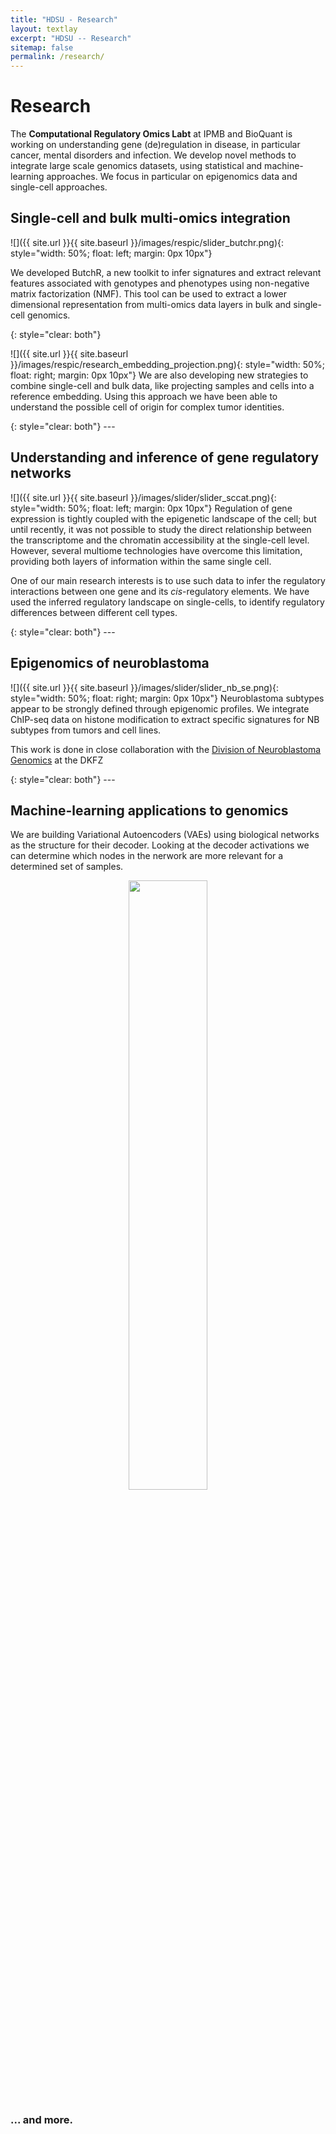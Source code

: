 ```yaml
---
title: "HDSU - Research"
layout: textlay
excerpt: "HDSU -- Research"
sitemap: false
permalink: /research/
---
```


# Research

The **Computational Regulatory Omics Labt** at IPMB and BioQuant is working on understanding gene (de)regulation in disease, in particular cancer, mental disorders and infection. 
We develop novel methods to integrate large scale genomics datasets, using statistical and machine-learning approaches. We focus in particular on epigenomics data and single-cell approaches.

## Single-cell and bulk multi-omics integration
![]({{ site.url }}{{ site.baseurl }}/images/respic/slider_butchr.png){: style="width: 50%; float: left; margin: 0px  10px"}

We developed ButchR, a new toolkit to infer signatures and extract relevant features associated with genotypes and phenotypes using non-negative matrix factorization (NMF). This tool can be used to extract a lower dimensional representation from multi-omics data layers in bulk and single-cell genomics.


<div class="special-class" markdown="1">
</div>{: style="clear: both"}


![]({{ site.url }}{{ site.baseurl }}/images/respic/research_embedding_projection.png){: style="width: 50%; float: right; margin: 0px  10px"}
We are also developing new strategies to combine single-cell and bulk data, like projecting samples and cells into a reference embedding. Using this approach we have been able to understand the possible cell of origin for complex tumor identities.






<div class="special-class" markdown="1">
</div>{: style="clear: both"}
---



## Understanding and inference of gene regulatory networks

![]({{ site.url }}{{ site.baseurl }}/images/slider/slider_sccat.png){: style="width: 50%; float: left; margin: 0px  10px"}
Regulation of gene expression is tightly coupled with the epigenetic landscape of the cell; but until recently, it was not possible to study the direct relationship between the transcriptome and the chromatin accessibility at the single-cell level. However, several multiome technologies have overcome this limitation, providing both layers of information within the same single cell. 

One of our main research interests is to use such data to infer the regulatory interactions between one gene and its _cis_-regulatory elements. We have used the inferred regulatory landscape on single-cells, to identify regulatory differences between different cell types.
<!-- ![]({{ site.url }}{{ site.baseurl }}/images/slider/slider_sccat.png){: style="width: 70%; float: center; margin: 10px"} -->

<div class="special-class" markdown="1">
</div>{: style="clear: both"}
---




## Epigenomics of neuroblastoma

![]({{ site.url }}{{ site.baseurl }}/images/slider/slider_nb_se.png){: style="width: 50%; float: right; margin: 0px 10px"}
Neuroblastoma subtypes appear to be strongly defined through epigenomic profiles. We integrate ChIP-seq data on histone modification to extract specific signatures for NB subtypes from tumors and cell lines.

This work is done in close collaboration with the [Division of Neuroblastoma Genomics](https://www.dkfz.de/en/neuroblastom-genomik/index.php) at the DKFZ

<div class="special-class" markdown="1">
</div>{: style="clear: both"}
---



## Machine-learning applications to genomics

We are building Variational Autoencoders (VAEs) using biological networks as the structure for their decoder. Looking at the decoder activations we can determine which nodes in the nerwork are more relevant for a determined set of samples.

<!-- ![]({{ site.url }}{{ site.baseurl }}/images/slider/slider_vae_go.png){: style="width: 50%; float: center; margin: 0px"} -->

<p align="center">
  <img src="{{ site.url }}{{ site.baseurl }}/images/slider/slider_vae_go.png" width="50%">
</p>



### ... and more.

